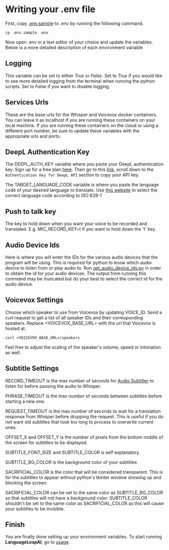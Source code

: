 # Writing your .env file

First, copy [.env.sample](../.env.sample) to .env by running the following command.

```cp .env.sample .env```

Now open .env in a text editor of your choice and update the variables. Below is a more detailed description of each environment variable

## Logging 

This variable can be set to either _True_ or _False_. Set to _True_ if you would like to see more detailed logging from the terminal when running the python scripts.
Set to _False_ if you want to disable logging.

## Services Urls 

These are the base urls for the Whisper and Voicevox docker containers. You can leave it as localhost if you are running these containers on your local machine.
If you are running these containers on the cloud or using a different port number, be sure to update these variables with the appropriate urls and ports.

## DeepL Authentication Key

The DEEPL_AUTH_KEY variable where you paste your DeepL authentication key. Sign up for a free plan [here](https://www.deepl.com/pro-api?cta=header-pro-api).
Then go to this [link](https://www.deepl.com/account/summary), scroll down to the `Authentication Key for DeepL API` section to copy your API key.

The TARGET_LANGUAGE_CODE variable is where you paste the language code of your desired language to translate. 
Use [this website](https://www.andiamo.co.uk/resources/iso-language-codes) to select the correct language code according to ISO 639-1 


## Push to talk key

The key to hold down when you want your voice to be recorded and translated. E.g. MIC_RECORD_KEY=t if you want to hold down the 't' key.

## Audio Device Ids

Here is where you will enter the IDs for the various audio devices that the program will be using.
This is required for python to know which audio device to listen from or play audio to.
Run [get_audio_device_ids.py](../src/modules/get_audio_device_ids.py) in order to obtain the id for your audio devices.
The output from running this command may be truncated but do your best to select the correct id for the audio device.

## Voicevox Settings

Choose which speaker to use from Voicevox by updating VOICE_ID. 
Send a curl request to get a list of all speaker IDs and their corresponding speakers.
Replace <VOICEVOX_BASE_URL> with the url that Voicevox is hosted at.

```curl <VOICEVOX_BASE_URL>/speakers```

Feel free to adjust the scaling of the speaker's volume, speed or intonation as well.

## Subtitle Settings

RECORD_TIMEOUT is the max number of seconds for [Audio Subtitler](../src/subtitler.py) to listen for before passing the audio to Whisper.

PHRASE_TIMEOUT is the max number of seconds between subtitles before starting a new one.

REQUEST_TIMEOUT is the max number of seconds to wait for a translation response from Whisper before dropping the request.
This is useful if you do not want old subtitles that took too long to process to overwrite current ones.

OFFSET_X and OFFSET_Y is the number of pixels from the bottom middle of the screen for subtitles to be displayed.

SUBTITLE_FONT_SIZE and SUBTITLE_COLOR is self explanatory.

SUBTITLE_BG_COLOR is the background color of your subtitles

SACRIFICIAL_COLOR is the color that will be considered transparent. This is for the subtitles to appear without python's tkinter window showing up and blocking the screen.

SACRIFICIAL_COLOR can be set to the same color as SUBTITLE_BG_COLOR so that subtitles will not have a background color.
SUBTITLE_COLOR shouldn't be set to the same color as SACRIFICIAL_COLOR as this will cause your subtitles to be invisible.


## Finish

You are finally done setting up your environment variables. To start running **LanguageLeapAI**, go to [usage](../README.md#Usage).
